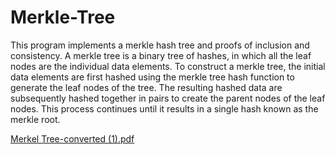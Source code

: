 # Merkle-Tree
This program implements a merkle hash tree and proofs of inclusion and consistency.
A merkle tree is a binary tree of hashes, in which all the leaf nodes are the individual data elements. To construct a merkle tree, the initial data elements are first hashed using the merkle tree hash function to generate the leaf nodes of the tree. The resulting hashed data are subsequently hashed together in pairs to create the parent nodes of the leaf nodes. This process continues until it results in a single hash known as the merkle root.

[Merkel Tree-converted (1).pdf](https://github.com/aditikg/Merkle-Tree/files/8328070/Merkel.Tree-converted.1.pdf)
